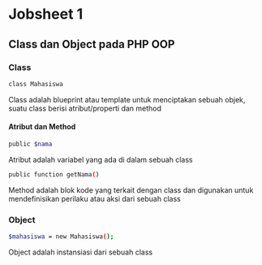 # Jobsheet 1
## Class dan Object pada PHP OOP
### Class
```sh
class Mahasiswa
```
Class adalah blueprint atau template untuk menciptakan sebuah objek, suatu class berisi atribut/properti dan method
#### Atribut dan Method
```sh
public $nama
```
Atribut adalah variabel yang ada di dalam sebuah class
```sh
public function getNama()
```
Method adalah blok kode yang terkait dengan class dan digunakan untuk mendefinisikan perilaku atau aksi dari sebuah class
### Object
```sh
$mahasiswa = new Mahasiswa();
```
Object adalah instansiasi dari sebuah class
